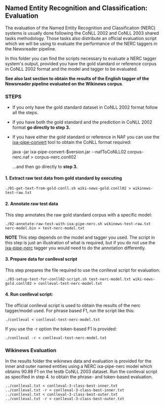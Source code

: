 
## Named Entity Recognition and Classification: Evaluation

The evaluation of the Named Entity Recognition and Classification (NERC)
systems is usually done following the CoNLL 2002 and CoNLL 2003 shared tasks
methodology. Those tasks also distribute an official evaluation script which we
will be using to evaluate the performance of the NERC taggers in the Newsreader
pipeline. 

In this folder you can find the scripts necessary to evaluate a NERC tagger
system's output, provided you have the gold standard or reference corpus in
CoNLL 2002 format and the model and tagger to be evaluated. 

**See also last section to obtain the results of the English tagger of the Newsreader pipeline evaluated on the Wikinews corpus**.

### STEPS

* If you only have the gold standard dataset in CoNLL 2002 format follow all the steps.
* If you have both the gold standard and the prediction in CoNLL 2002 format **go directly to step 3.**
* If you have either the gold standard or reference in NAF you can use the [ixa-pipe-convert](https://github.com/ragerri/ixa-pipe-convert) tool to obtain the CoNLL format required: 

    java -jar ixa-pipe-convert-$version.jar --nafToCoNLL02 corpus-nerc.naf > corpus-nerc.conll02

    ...and then go directly to **step 3.**

#### 1. **Extract raw test data** from gold standard by executing 

````shell
./01-get-text-from-gold-conll.sh wiki-news-gold.conll02 > wikinews-test-raw.txt
````

#### 2. **Annotate raw test data**

This step annotates the raw gold standard corpus with a specific model:

````shell
./02-annotate-raw-test-with-ixa-pipe-nerc.sh wikinews-test-raw.txt nerc-model.bin > test-nerc-model.txt
````
**NOTE** This step depends on the model and tagger you used. The script in this step is just an illustration of what is required, but if you do not use the [ixa-pipe-nerc](http://ixa2.si.ehu.es/ixa-pipes) tagger you would need to do the annotation differently.

#### 3. **Prepare data for conlleval script** 

This step prepares the file required to use the conlleval script for evaluation:

````shell
./03-setup-test-for-conll02-script.sh test-nerc-model.txt wiki-news-gold.conll02 > conlleval-test-nerc-model.txt
````

#### 4. **Run conlleval script**:

The official conlleval script is used to obtain the results of the nerc tagger/model used. For phrase based F1, run the script like this: 

````shell
./conlleval < conlleval-test-nerc-model.txt
````

If you use the -r option the token-based F1 is provided:

````shell
./conlleval -r < conlleval-test-nerc-model.txt
````

### Wikinews Evaluation

In the results folder the wikinews data and evaluation is provided for the inner and outer named entities using a NERC ixa-pipe-nerc model which obtains 90.88 F1 on the testb CoNLL 2003 dataset. Run the conlleval script as specified in step 4. to obtain the phrase- and token-based evaluation. 

````shell
../conlleval.txt < conlleval-3-class-best-inner.txt
../conlleval.txt -r < conlleval-3-class-best-inner.txt
../conlleval.txt < conlleval-3-class-best-outer.txt
../conlleval.txt -r < conlleval-3-class-best-outer.txt
````
